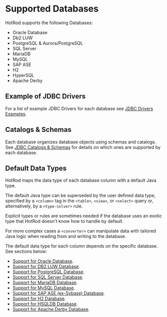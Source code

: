 # Supported Databases

HotRod supports the following Databases:
- Oracle Database
- Db2 LUW
- PostgreSQL &amp; Aurora/PostgreSQL
- SQL Server
- MariaDB
- MySQL
- SAP ASE
- H2
- HyperSQL
- Apache Derby


## Example of JDBC Drivers

For a list of example JDBC Drivers for each database see [JDBC Drivers Examples](./jdbc-drivers-examples.md).


## Catalogs &amp; Schemas

Each database organizes database objects using schemas and catalogs. See [JDBC Catalogs &amp; Schemas](./jdbc-catalogs-and-schemas.md)
for details on which ones are supported by each database.


## Default Data Types

HotRod maps the data type of each database column with a default Java type.

The default Java type can be superseded by the user defined data type, specified by a `<column>` tag in
the `<table>`, `<view>`, or `<select>` query or, alternatively, by a `<type-solver>` rule. 

Explicit types or rules are sometimes needed if the database uses an exotic type that HotRod doesn't 
know how to handle by default.

For more complex cases a `<converter>` can manipulate data with tailored Java logic when reading from 
and writing to the database.

The default data type for each column depends on the specific database. See sections below:

- [Support for Oracle Database](./database-support/oracle.md).
- [Support for DB2 LUW Database](./database-support/db2-luw.md).
- [Support for PostgreSQL Database](./database-support/postgresql.md).
- [Support for SQL Server Database](./database-support/sql-server.md).
- [Support for MariaDB Database](./database-support/mariadb.md).
- [Support for MySQL Database](./database-support/mysql.md).
- [Support for SAP ASE (ex-Sybase) Database](./database-support/sap-ase.md).
- [Support for H2 Database](./database-support/h2.md).
- [Support for HSQLDB Database](./database-support/hsqldb.md).
- [Support for Apache Derby Database](./database-support/apache-derby.md).


